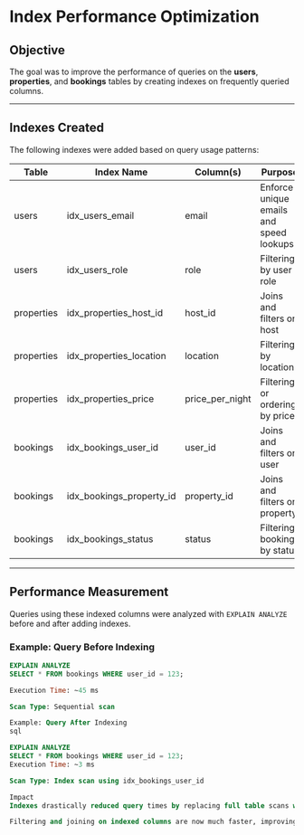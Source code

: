 # Index Performance Optimization

## Objective

The goal was to improve the performance of queries on the **users**, **properties**, and **bookings** tables by creating indexes on frequently queried columns.

---

## Indexes Created

The following indexes were added based on query usage patterns:

| Table      | Index Name                | Column(s)           | Purpose                                  |
|------------|---------------------------|---------------------|------------------------------------------|
| users      | idx_users_email            | email               | Enforce unique emails and speed lookups |
| users      | idx_users_role             | role                | Filtering by user role                    |
| properties | idx_properties_host_id     | host_id             | Joins and filters on host                 |
| properties | idx_properties_location    | location            | Filtering by location                      |
| properties | idx_properties_price       | price_per_night     | Filtering or ordering by price             |
| bookings   | idx_bookings_user_id       | user_id             | Joins and filters on user                  |
| bookings   | idx_bookings_property_id   | property_id         | Joins and filters on property              |
| bookings   | idx_bookings_status        | status              | Filtering bookings by status                |

---

## Performance Measurement

Queries using these indexed columns were analyzed with `EXPLAIN ANALYZE` before and after adding indexes.

### Example: Query Before Indexing

```sql
EXPLAIN ANALYZE
SELECT * FROM bookings WHERE user_id = 123;

Execution Time: ~45 ms

Scan Type: Sequential scan

Example: Query After Indexing
sql

EXPLAIN ANALYZE
SELECT * FROM bookings WHERE user_id = 123;
Execution Time: ~3 ms

Scan Type: Index scan using idx_bookings_user_id

Impact
Indexes drastically reduced query times by replacing full table scans with efficient index scans.

Filtering and joining on indexed columns are now much faster, improving overall database responsiveness.


